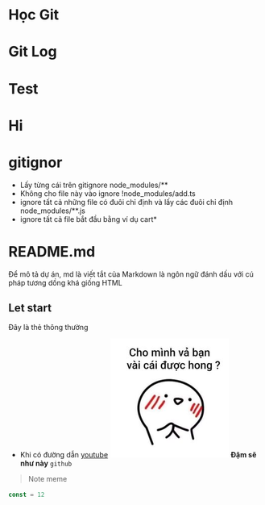 # Học Git

# Git Log

# Test

# Hi

# gitignor
* Lấy từng cái trên gitignore
  node_modules/**
* Không cho file này vào ignore
  !node_modules/add.ts
* ignore tất cả những file có đuôi chỉ định và lấy các đuôi chỉ định
  node_modules/**.js
* ignore tất cả file bắt đầu bằng ví dụ 
  cart*

# README.md
Để mô tả dự án, md là viết tắt của Markdown là ngôn ngữ đánh dấu với cú pháp tương dồng khá giống HTML

## Let start
Đây là thẻ thông thường
- Khi có đường dẫn [youtube](youtube.com)
![](./meme.jpg)
**Đậm sẽ như này**
`github`
> Note meme

```js
const = 12
```
